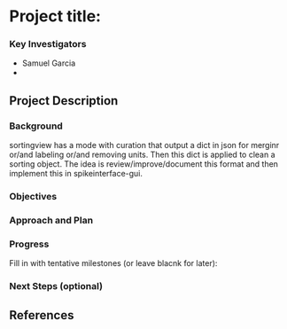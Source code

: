 # Project title:

### Key Investigators

* Samuel Garcia
* 

## Project Description

### Background

sortingview has a mode with curation that output a dict in json for merginr or/and labeling or/and removing units.
Then this dict is applied to clean a sorting object.
The idea is review/improve/document this format and then implement this in spikeinterface-gui.

### Objectives



### Approach and Plan



### Progress

Fill in with tentative milestones (or leave blacnk for later):



### Next Steps (optional)



## References

[^1]: 

